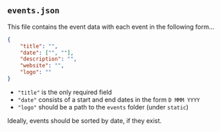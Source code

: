 ## `events.json`

This file contains the event data with each event in the following form...

```json
{
    "title": "",
    "date": ["", ""],
    "description": "",
    "website": "",
    "logo": ""
}
```

- `"title"` is the only required field
- `"date"` consists of a start and end dates in the form `D MMM YYYY`
- `"logo"` should be a path to the `events` folder (under `static`)

Ideally, events should be sorted by date, if they exist.
